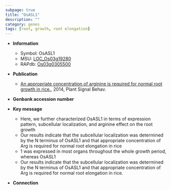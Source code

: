```yaml
---
subpage: true
title: "OsASL1"
description: ""
category: genes
tags: [root, growth, root elongation]
---
```


* **Information**  
    + Symbol: OsASL1  
    + MSU: [LOC_Os03g19280](http://rice.plantbiology.msu.edu/cgi-bin/ORF_infopage.cgi?orf=LOC_Os03g19280)  
    + RAPdb: [Os03g0305500](http://rapdb.dna.affrc.go.jp/viewer/gbrowse_details/irgsp1?name=Os03g0305500)  

* **Publication**  
    + [An appropriate concentration of arginine is required for normal root growth in rice.](http://www.ncbi.nlm.nih.gov/pubmed?term=An+appropriate+concentration+of+arginine+is+required+for+normal+root+growth+in+rice.%5BTitle%5D), 2014, Plant Signal Behav.

* **Genbank accession number**  

* **Key message**  
    + Here, we further characterized OsASL1 in terms of expression pattern, subcellular localization, and arginine effect on the root growth
    + Our results indicate that the subcellular localization was determined by the N terminus of OsASL1 and that appropriate concentration of Arg is required for normal root elongation in rice
    + 1 was expressed in most organs throughout the whole growth period, whereas OsASL1
    + Our results indicate that the subcellular localization was determined by the N terminus of OsASL1 and that appropriate concentration of Arg is required for normal root elongation in rice.

* **Connection**  



